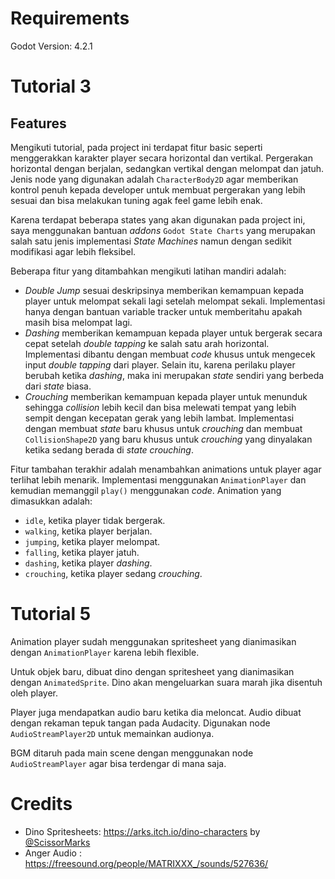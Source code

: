# Requirements
Godot Version: 4.2.1

# Tutorial 3
## Features
Mengikuti tutorial, pada project ini terdapat fitur basic seperti menggerakkan karakter player secara horizontal dan vertikal. Pergerakan horizontal dengan berjalan, sedangkan vertikal dengan melompat dan jatuh. Jenis node yang digunakan adalah `CharacterBody2D` agar memberikan kontrol penuh kepada developer untuk membuat pergerakan yang lebih sesuai dan bisa melakukan tuning agak feel game lebih enak.

Karena terdapat beberapa states yang akan digunakan pada project ini, saya menggunakan bantuan *addons* `Godot State Charts` yang merupakan salah satu jenis implementasi *State Machines* namun dengan sedikit modifikasi agar lebih fleksibel.

Beberapa fitur yang ditambahkan mengikuti latihan mandiri adalah:
- *Double Jump* sesuai deskripsinya memberikan kemampuan kepada player untuk melompat sekali lagi setelah melompat sekali. Implementasi hanya dengan bantuan variable tracker untuk memberitahu apakah masih bisa melompat lagi.
- *Dashing* memberikan kemampuan kepada player untuk bergerak secara cepat setelah *double tapping* ke salah satu arah horizontal. Implementasi dibantu dengan membuat *code* khusus untuk mengecek input *double tapping* dari player. Selain itu, karena perilaku player berubah ketika *dashing*, maka ini merupakan *state* sendiri yang berbeda dari *state* biasa.
- *Crouching* memberikan kemampuan kepada player untuk menunduk sehingga *collision* lebih kecil dan bisa melewati tempat yang lebih sempit dengan kecepatan gerak yang lebih lambat. Implementasi dengan membuat *state* baru khusus untuk *crouching* dan membuat `CollisionShape2D` yang baru khusus untuk *crouching* yang dinyalakan ketika sedang berada di *state crouching*.

Fitur tambahan terakhir adalah menambahkan animations untuk player agar terlihat lebih menarik. Implementasi menggunakan `AnimationPlayer` dan kemudian memanggil `play()` menggunakan *code*. Animation yang dimasukkan adalah:
- `idle`, ketika player tidak bergerak.
- `walking`, ketika player berjalan.
- `jumping`, ketika player melompat.
- `falling`, ketika player jatuh.
- `dashing`, ketika player *dashing*.
- `crouching`, ketika player sedang *crouching*.

# Tutorial 5
Animation player sudah menggunakan spritesheet yang dianimasikan dengan `AnimationPlayer` karena lebih flexible.

Untuk objek baru, dibuat dino dengan spritesheet yang dianimasikan dengan `AnimatedSprite`. Dino akan mengeluarkan suara marah jika disentuh oleh player.

Player juga mendapatkan audio baru ketika dia meloncat. Audio dibuat dengan rekaman tepuk tangan pada Audacity. Digunakan node `AudioStreamPlayer2D` untuk memainkan audionya.

BGM ditaruh pada main scene dengan menggunakan node `AudioStreamPlayer` agar bisa terdengar di mana saja.

# Credits
- Dino Spritesheets: https://arks.itch.io/dino-characters by [@ScissorMarks](https://twitter.com/ScissorMarks)
- Anger Audio : https://freesound.org/people/MATRIXXX_/sounds/527636/